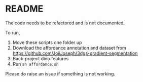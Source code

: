# README

The code needs to be refactored and is not documented.

To run,

1. Move these scripts one folder up
2. Download the affordance annotation and dataset from https://github.com/JojiJoseph/3dgs-gradient-segmentation
3. Back-project dino features
4. Run `sh affordance.sh`

Please do raise an issue if something is not working.
